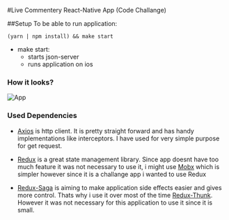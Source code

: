 #Live Commentery React-Native App (Code Challange)



##Setup
To be able to run application:

``(yarn | npm install) && make start``

* make start:
    - starts json-server
    - runs application on ios

### How it looks?

![App](./assets/livecommentery.gif)


### Used Dependencies
- [Axios](https://github.com/axios/axios) is http client. It is pretty straight forward and has
handy implementations like interceptors. I have used for very simple purpose for get request. 

- [Redux](https://github.com/reduxjs/redux) is a great state management library. Since app doesnt have
too much feature it was not necessary to use it, i might use [Mobx](https://github.com/mobxjs/mobx) which is simpler however since it is 
a challange app i wanted to use Redux
    
- [Redux-Saga](https://github.com/redux-saga/redux-saga) is aiming to make application side effects easier and gives 
more control. Thats why i use it over most of the time [Redux-Thunk](https://github.com/reduxjs/redux-thunk).
However it was not necessary for this application to use it since it is small.

